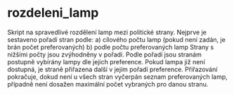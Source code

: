 # rozdeleni_lamp

Skript na spravedlivé rozdělení lamp mezi politické strany. Nejprve je sestaveno pořadí stran podle:
a) cílového počtu lamp (pokud není zadán, je brán počet preferovaných)
b) podle počtu preferovaných lamp
Strany s nižšími počty jsou zvýhodněny v pořadí.
Podle pořadí jsou stranám postupně vybírány lampy dle jejich preference. Pokud lampa již není dostupná, je straně přiřazena další v jejím pořadí preference. Přiřazování pokračuje, dokud není u všech stran vyčerpán seznam preferovaných lamp, případně není dosažen maximální počet vybraných pro danou stranu.
